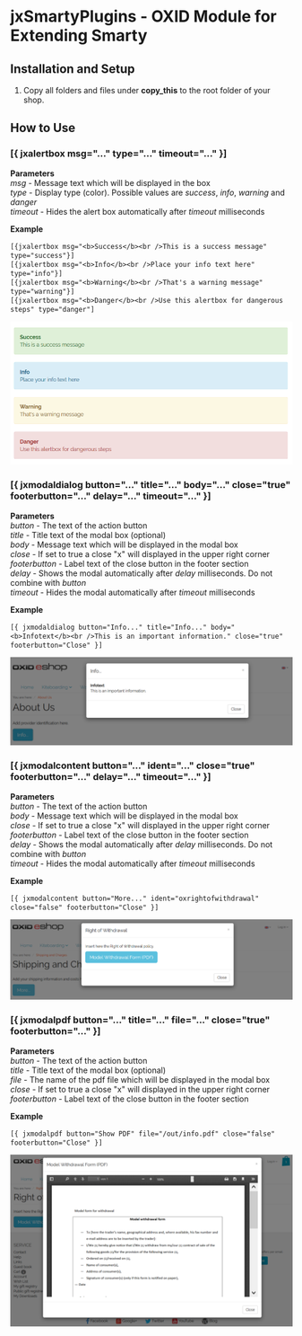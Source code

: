 # jxSmartyPlugins - OXID Module for Extending Smarty


## Installation and Setup
1. Copy all folders and files under **copy\_this** to the root folder of your shop.


## How to Use

### [{ jxalertbox msg="..." type="..." timeout="..." }]

**Parameters**  
_msg_ - Message text which will be displayed in the box  
_type_ - Display type (color). Possible values are _success_, _info_, _warning_ and _danger_  
_timeout_ - Hides the alert box automatically after _timeout_ milliseconds

**Example**  
```smarty
[{jxalertbox msg="<b>Success</b><br />This is a success message" type="success"}]
[{jxalertbox msg="<b>Info</b><br />Place your info text here" type="info"}]
[{jxalertbox msg="<b>Warning</b><br />That's a warning message" type="warning"}]
[{jxalertbox msg="<b>Danger</b><br />Use this alertbox for dangerous steps" type="danger"]
```
![](https://github.com/job963/jxSmartyPlugins/raw/master/docu/jxalertbox.png)

### [{ jxmodaldialog button="..." title="..." body="..." close="true" footerbutton="..." delay="..." timeout="..." }]

**Parameters**  
_button_ - The text of the action button  
_title_ - Title text of the modal box (optional)  
_body_ - Message text which will be displayed in the modal box  
_close_ - If set to true a close "x" will displayed in the upper right corner  
_footerbutton_ - Label text of the close button in the footer section  
_delay_ - Shows the modal automatically after _delay_ milliseconds. Do not combine with _button_  
_timeout_ - Hides the modal automatically after _timeout_ milliseconds

**Example**  
```smarty
[{ jxmodaldialog button="Info..." title="Info..." body="<b>Infotext</b><br />This is an important information." close="true" footerbutton="Close" }]
```
![](https://github.com/job963/jxSmartyPlugins/raw/master/docu/jxmodaldialog.png)

### [{ jxmodalcontent button="..." ident="..." close="true" footerbutton="..." delay="..." timeout="..." }]

**Parameters**  
_button_ - The text of the action button  
_body_ - Message text which will be displayed in the modal box  
_close_ - If set to true a close "x" will displayed in the upper right corner  
_footerbutton_ - Label text of the close button in the footer section  
_delay_ - Shows the modal automatically after _delay_ milliseconds. Do not combine with _button_  
_timeout_ - Hides the modal automatically after _timeout_ milliseconds

**Example**  
```smarty
[{ jxmodalcontent button="More..." ident="oxrightofwithdrawal" close="false" footerbutton="Close" }]
```
![](https://github.com/job963/jxSmartyPlugins/raw/master/docu/jxmodalcontent.png)

### [{ jxmodalpdf button="..." title="..." file="..." close="true" footerbutton="..." }]

**Parameters**  
_button_ - The text of the action button  
_title_ - Title text of the modal box (optional)  
_file_ - The name of the pdf file which will be displayed in the modal box  
_close_ - If set to true a close "x" will displayed in the upper right corner  
_footerbutton_ - Label text of the close button in the footer section 

**Example**  
```smarty
[{ jxmodalpdf button="Show PDF" file="/out/info.pdf" close="false" footerbutton="Close" }]
```
![](https://github.com/job963/jxSmartyPlugins/raw/master/docu/jxmodalpdf.png)

